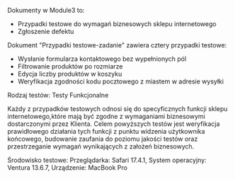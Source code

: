 Dokumenty w Module3 to: 
- Przypadki testowe do wymagań biznesowych sklepu internetowego
- Zgłoszenie defektu

Dokument "Przypadki testowe-zadanie" zawiera cztery przypadki testowe:
- Wysłanie formularza kontaktowego bez wypełnionych pól
- Filtrowanie produktów po rozmiarze
- Edycja liczby produktów w koszyku
- Weryfikacja zgodności kodu pocztowego z miastem w adresie wysyłki
  
Rodzaj testów: Testy Funkcjonalne

Każdy z przypadków testowych odnosi się do specyficznych funkcji sklepu internetowego,które mają być zgodne z wymaganiami biznesowymi dostarczonymi przez Klienta.
Celem powyższych testów jest weryfikacja prawidłowego działania tych funkcji z punktu widzenia użytkownika końcowego, budowanie zaufania do poziomu jakości testów oraz 
przestrzeganie wymagań wynikających z założeń biznesowych.

Środowisko testowe:
Przeglądarka: Safari 17.4.1, 
System operacyjny: Ventura 13.6.7, 
Urządzenie: MacBook Pro

